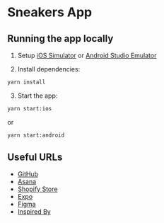 # Sneakers App

## Running the app locally

1. Setup [iOS Simulator](https://docs.expo.dev/workflow/ios-simulator/) or [Android Studio Emulator](https://docs.expo.dev/workflow/android-studio-emulator/)

2. Install dependencies:

```sh
yarn install
```

3. Start the app:

```sh
yarn start:ios
```

or

```sh
yarn start:android
```

## Useful URLs

- [GitHub](https://github.com/Makers-Den/sneakers-app)
- [Asana](https://app.asana.com/0/1205906532682422/board)
- [Shopify Store](https://admin.shopify.com/store/makers-sneakers/)
- [Expo](https://expo.dev/accounts/makers-den/projects/sneakers-app)
- [Figma](https://www.figma.com/file/bHwPCoH6JkSKMX4CQGk7D0/MakerSneakers?type=design&node-id=0%3A1&mode=design&t=LWR79xHmBxtVUJbh-1)
- [Inspired By](https://www.nike.com/snkrs-app)